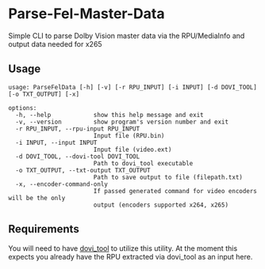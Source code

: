 # Parse-Fel-Master-Data

Simple CLI to parse Dolby Vision master data via the RPU/MediaInfo and output data needed for x265

## Usage

```
usage: ParseFelData [-h] [-v] [-r RPU_INPUT] [-i INPUT] [-d DOVI_TOOL] [-o TXT_OUTPUT] [-x]

options:
  -h, --help            show this help message and exit
  -v, --version         show program's version number and exit
  -r RPU_INPUT, --rpu-input RPU_INPUT
                        Input file (RPU.bin)
  -i INPUT, --input INPUT
                        Input file (video.ext)
  -d DOVI_TOOL, --dovi-tool DOVI_TOOL
                        Path to dovi_tool executable
  -o TXT_OUTPUT, --txt-output TXT_OUTPUT
                        Path to save output to file (filepath.txt)
  -x, --encoder-command-only
                        If passed generated command for video encoders will be the only       
                        output (encoders supported x264, x265)
```

## Requirements

You will need to have [dovi_tool](https://github.com/quietvoid/dovi_tool) to utilize this utility. At the moment
this expects you already have the RPU extracted via dovi_tool as an input here.
